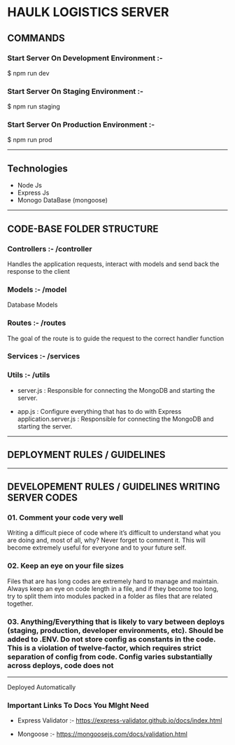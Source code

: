 # HAULK LOGISTICS SERVER

## COMMANDS

### Start Server On Development Environment :-  

$ npm run dev

### Start Server On Staging Environment  :-

$ npm run staging

### Start Server On Production Environment :-

$ npm run prod

----------------------------------------------------------

## Technologies

- Node Js
- Express Js
- Monogo DataBase (mongoose)

----------------------------------------------------------

## CODE-BASE FOLDER STRUCTURE

### Controllers :- /controller

 Handles the application requests, interact with models and send back the response to the client

### Models :- /model

Database Models

### Routes :- /routes

The goal of the route is to guide the request to the correct handler function

### Services :- /services

### Utils :- /utils

- server.js : Responsible for connecting the MongoDB and starting the server.

- app.js : Configure everything that has to do with Express application.server.js : Responsible for connecting the MongoDB and starting the server.

----------------------------------------------------------

## DEPLOYMENT RULES / GUIDELINES

----------------------------------------------------------

## DEVELOPEMENT RULES / GUIDELINES WRITING SERVER CODES

### 01. Comment your code very well

Writing a difficult piece of code where it’s difficult to understand what you are doing and, most of all, why? Never forget to comment it. This will become extremely useful for everyone and to your future self.

### 02. Keep an eye on your file sizes

Files that are has long codes are extremely hard to manage and maintain. Always keep an eye on code length in a file, and if they become too long, try to split them into modules packed in a folder as files that are related together.

### 03. Anything/Everything that is likely to vary between deploys (staging, production, developer environments, etc). Should be added to .ENV. Do not store config as constants in the code. This is a violation of twelve-factor, which requires strict separation of config from code. Config varies substantially across deploys, code does not

----------------------------------------------------------

Deployed Automatically
### Important Links To Docs You MIght Need

- Express Validator :-
<https://express-validator.github.io/docs/index.html>

- Mongoose :-
<https://mongoosejs.com/docs/validation.html>

